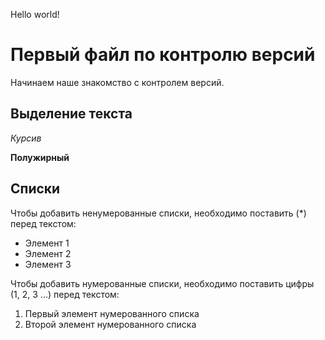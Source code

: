Hello world!

# Первый файл по контролю версий

Начинаем наше знакомство с контролем версий.

## Выделение текста

*Курсив*

**Полужирный**

## Списки

Чтобы добавить ненумерованные списки, необходимо поставить (*) перед текстом:
* Элемент 1
* Элемент 2
* Элемент 3

Чтобы добавить нумерованные списки, необходимо поставить цифры (1, 2, 3 ...) перед текстом:
1. Первый элемент нумерованного списка
2. Второй элемент нумерованного списка

